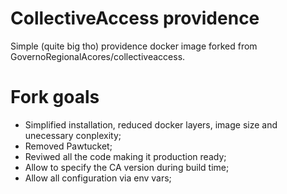 # CollectiveAccess providence

Simple (quite big tho) providence docker image forked from GovernoRegionalAcores/collectiveaccess.

# Fork goals

- Simplified installation, reduced docker layers, image size and unecessary conplexity;
- Removed Pawtucket;
- Reviwed all the code making it production ready;
- Allow to specify the CA version during build time;
- Allow all configuration via env vars;
